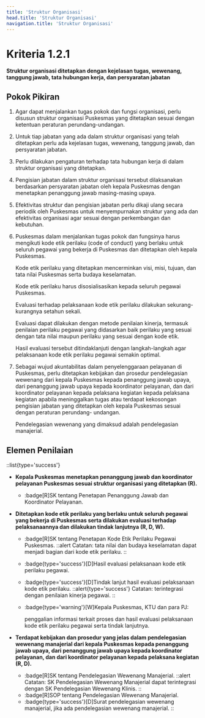 ```yaml
---
title: 'Struktur Organisasi'
head.title: 'Struktur Organisasi'
navigation.title: 'Struktur Organisasi'
---
```


# Kriteria 1.2.1 
**Struktur organisasi ditetapkan dengan kejelasan tugas, wewenang, tanggung jawab, tata hubungan kerja, dan persyaratan jabatan** 

## Pokok Pikiran 

1. Agar dapat menjalankan tugas pokok dan fungsi organisasi, perlu disusun struktur organisasi Puskesmas yang ditetapkan sesuai dengan ketentuan peraturan perundang-undangan. 
2. Untuk tiap jabatan yang ada dalam struktur organisasi yang telah ditetapkan perlu ada kejelasan tugas, wewenang, tanggung jawab, dan persyaratan jabatan. 
3. Perlu dilakukan pengaturan terhadap tata hubungan kerja di dalam struktur organisasi yang ditetapkan. 
4. Pengisian jabatan dalam struktur organisasi tersebut dilaksanakan berdasarkan persyaratan jabatan oleh kepala Puskesmas dengan menetapkan penanggung jawab masing-masing upaya. 
5. Efektivitas struktur dan pengisian jabatan perlu dikaji ulang secara periodik oleh Puskesmas untuk menyempurnakan struktur yang ada dan efektivitas organisasi agar sesuai dengan perkembangan dan kebutuhan. 
6. Puskesmas dalam menjalankan tugas pokok dan fungsinya harus mengikuti kode etik perilaku (code of conduct) yang berlaku untuk seluruh pegawai yang bekerja di Puskesmas dan ditetapkan oleh kepala Puskesmas. 

    Kode etik perilaku yang ditetapkan mencerminkan visi, misi, tujuan, dan tata nilai Puskesmas serta budaya keselamatan. 

    Kode etik perilaku harus disosialisasikan kepada seluruh pegawai Puskesmas. 

    Evaluasi terhadap pelaksanaan kode etik perilaku dilakukan sekurang-kurangnya setahun sekali. 

    Evaluasi dapat dilakukan dengan metode penilaian kinerja, termasuk penilaian perilaku pegawai yang didasarkan baik perilaku yang sesuai dengan tata nilai maupun perilaku yang sesuai dengan kode etik. 

    Hasil evaluasi tersebut ditindaklanjuti dengan langkah-langkah agar pelaksanaan kode etik perilaku pegawai semakin optimal. 
 
7. Sebagai wujud akuntabilitas dalam penyelenggaraan pelayanan di Puskesmas, perlu ditetapkan kebijakan dan prosedur pendelegasian wewenang dari kepala Puskesmas kepada penanggung jawab upaya, dari penanggung jawab upaya kepada koordinator pelayanan, dan dari koordinator pelayanan kepada pelaksana kegiatan kepada pelaksana kegiatan apabila meninggalkan tugas atau terdapat kekosongan pengisian jabatan yang ditetapkan oleh kepala Puskesmas sesuai dengan peraturan perundang- undangan. 
    
    Pendelegasian wewenang yang dimaksud adalah pendelegasian manajerial. 
 
## Elemen Penilaian
::list{type='success'}
- **Kepala Puskesmas menetapkan penanggung jawab dan koordinator pelayanan Puskesmas sesuai struktur organisasi yang ditetapkan (R).**  

  - :badge[R]SK tentang Penetapan Penanggung Jawab dan Koordinator Pelayanan. 

- **Ditetapkan kode etik perilaku yang berlaku untuk seluruh pegawai yang bekerja di Puskesmas serta dilakukan evaluasi terhadap pelaksanaannya dan dilakukan tindak lanjutnya (R, D, W).** 

  - :badge[R]SK tentang Penetapan Kode Etik Perilaku Pegawai Puskesmas. 
    ::alert
    Catatan: tata nilai dan budaya keselamatan dapat menjadi bagian dari kode etik perilaku. 
    ::

  - :badge{type='success'}[D]Hasil evaluasi pelaksanaan kode etik perilaku pegawai. 
  - :badge{type='success'}[D]Tindak lanjut hasil evaluasi pelaksanaan kode etik perilaku.
    ::alert{type='success'}
      Catatan: terintegrasi dengan penilaian kinerja pegawai. 
    ::
  - :badge{type='warning'}[W]Kepala Puskesmas, KTU dan para PJ: 
    
    penggalian informasi terkait proses dan hasil evaluasi pelaksanaan kode etik perilaku pegawai serta tindak lanjutnya.


- **Terdapat kebijakan dan prosedur yang jelas dalam pendelegasian wewenang manajerial dari kepala Puskesmas kepada penanggung jawab upaya, dari penanggung jawab upaya kepada koordinator pelayanan, dan dari koordinator  pelayanan kepada pelaksana kegiatan (R, D).**  

  - :badge[R]SK tentang Pendelegasian Wewenang Manajerial. 
    ::alert
    Catatan: SK Pendelegasian Wewenang Manajerial dapat terintegrasi dengan SK Pendelegasian Wewenang Klinis. 
    ::
  - :badge[R]SOP tentang Pendelegasian  Wewenang Manajerial. 
  - :badge{type='success'}[D]Surat pendelegasian wewenang manajerial, jika ada pendelegasian wewenang manajerial. 
::
